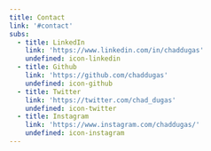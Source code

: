 ```yaml
---
title: Contact
link: '#contact'
subs:
  - title: LinkedIn
    link: 'https://www.linkedin.com/in/chaddugas'
    undefined: icon-linkedin
  - title: Github
    link: 'https://github.com/chaddugas'
    undefined: icon-github
  - title: Twitter
    link: 'https://twitter.com/chad_dugas'
    undefined: icon-twitter
  - title: Instagram
    link: 'https://www.instagram.com/chaddugas/'
    undefined: icon-instagram
---
```


